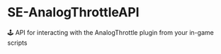 # SE-AnalogThrottleAPI
🕹️ API for interacting with the AnalogThrottle plugin from your in-game scripts

